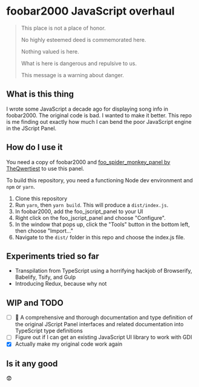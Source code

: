 # foobar2000 JavaScript overhaul

> This place is not a place of honor.
>
> No highly esteemed deed is commemorated here.
>
> Nothing valued is here.
>
> What is here is dangerous and repulsive to us.
>
> This message is a warning about danger.

## What is this thing

I wrote some JavaScript a decade ago for displaying song info in foobar2000. The original code is bad. I wanted to make it better. This repo is me finding out exactly how much I can bend the poor JavaScript engine in the JScript Panel.

## How do I use it

You need a copy of foobar2000 and [foo_spider_monkey_panel by TheQwertiest](https://github.com/TheQwertiest/foo_spider_monkey_panel) to use this panel.

To build this repository, you need a functioning Node dev environment and `npm` or `yarn`.

1. Clone this repository
1. Run `yarn`, then `yarn build`. This will produce a `dist/index.js`.
1. In foobar2000, add the foo_jscript_panel to your UI
1. Right click on the foo_jscript_panel and choose "Configure".
1. In the window that pops up, click the "Tools" button in the bottom left, then choose "Import..."
1. Navigate to the `dist/` folder in this repo and choose the index.js file.

## Experiments tried so far

- Transpilation from TypeScript using a horrifying hackjob of Browserify, Babelify, Tsify, and Gulp
- Introducing Redux, because why not

## WIP and TODO

- [ ] 🏃‍ A comprehensive and thorough documentation and type definition of the original JScript Panel interfaces and related documentation into TypeScript type definitions
- [ ] Figure out if I can get an existing JavaScript UI library to work with GDI
- [x] Actually make my original code work again

## Is it any good

😨
